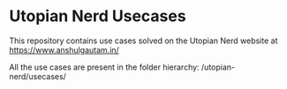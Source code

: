 # Utopian Nerd Usecases
This repository contains use cases solved on the Utopian Nerd website at https://www.anshulgautam.in/

All the use cases are present in the folder hierarchy:
/utopian-nerd/usecases/


